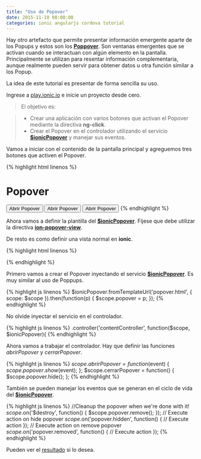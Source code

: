 ```yaml
---
title: "Uso de Popover"
date: 2015-11-10 08:00:00
categories: ionic angularjs cordova tutorial
---
```


Hay otro artefacto que permite presentar información emergente aparte de los Popups y estos son los [__Poppover__][3].
Son ventanas emergentes que se activan cuando se interactuan con algún elemento en la pantalla. Principalmente se utilizan para resentar información complementaria, aunque realmente pueden servir para obtener datos u otra función similar a los Popup.

La idea de este tutorial es presentar de forma sencilla su uso.

Ingrese a [play.ionic.io][1] e inicie un proyecto desde cero.

  > El objetivo es:

  > - Crear una aplicación con varios botones que activan el Popover mediante la directiva __ng-click__.
  > - Crear el Popover en el controlador utilizando el servicio [__$ionicPopover__][3] y manejar sus eventos.

Vamos a iniciar con el contenido de la pantalla principal y agreguemos tres botones que activen el Popover.

{% highlight html linenos %}
<body ng-app="app" ng-controller="contentController">
<ion-pane>
  <ion-header-bar class="bar-stable">
    <h1 class="title">Popover</h1>
  </ion-header-bar>
  <ion-content class="padding">
    <button ng-click="abrirPopover($event)" 
      class="button button-block button-assertive">Abrir Popover</button>
    <button ng-click="abrirPopover($event)" 
      class="button button-block">Abrir Popover</button>
    <button ng-click="abrirPopover($event)" 
      class="button button-block button-positive">Abrir Popover</button>
  </ion-content>
</ion-pane>
</body>
{% endhighlight %}

Ahora vamos a definir la plantilla del [__$ionicPopover__][3]. Fíjese que debe utilizar la directiva [__ion-popover-view__][3].

De resto es como definir una vista normal en __ionic__.

{% highlight html linenos %}
<script id="popover.html" type="text/ng-template">
  <ion-popover-view>
    <ion-header-bar>
      <h3 class="title">Título</h3>
      <button ng-click="cerrarPopover()" 
        class="button button-icon"><i class="icon ion-close"></i></button>
    </ion-header-bar>
    <ion-content class="padding">
      Mensaje informativo para el usuario.
      <button ng-click="cerrarPopover()" 
        class="button button-block button-assertive">Cerrar</button>
    </ion-content>
  </ion-popover-view>
</script>
{% endhighlight %}

Primero vamos a crear el Popover inyectando el servicio [__$ionicPopover__][3]. Es muy similar al uso de Poppups.

{% highlight js linenos %}
$ionicPopover.fromTemplateUrl('popover.html', {
  scope: $scope
}).then(function(p) {
  $scope.popover = p;
});
{% endhighlight %}

No olvide inyectar el servicio en el controlador.

{% highlight js linenos %}
.controller('contentController', function($scope, $ionicPopover){
{% endhighlight %}

Ahora vamos a trabajar el controlador. Hay que definir las funciones *abrirPopover* y *cerrarPopover*.

{% highlight js linenos %}
$scope.abrirPopover = function($event) {
  $scope.popover.show($event);
};
$scope.cerrarPopover = function() {
  $scope.popover.hide();
};
{% endhighlight %}

También se pueden manejar los eventos que se generan en el ciclo de vida del [__$ionicPopover__][3].

{% highlight js linenos %}
//Cleanup the popover when we're done with it!
$scope.$on('$destroy', function() {
  $scope.popover.remove();
});
// Execute action on hide popover
$scope.$on('popover.hidden', function() {
  // Execute action
});
// Execute action on remove popover
$scope.$on('popover.removed', function() {
  // Execute action
});
{% endhighlight %}

Pueden ver el [resultado][2] si lo desea.

[1]: http://play.ionic.io "Inicio del tutorial"
[2]: http://play.ionic.io/app/f9fe2ff1aae2 "Resultado del tutorial"
[3]: http://ionicframework.com/docs/api/service/$ionicPopover/ "$ionicPopover"

